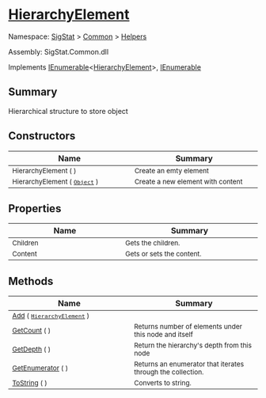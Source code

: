 # [HierarchyElement](./HierarchyElement.md)

Namespace: [SigStat]() > [Common](./../README.md) > [Helpers](./README.md)

Assembly: SigStat.Common.dll

Implements [IEnumerable](https://docs.microsoft.com/en-us/dotnet/api/System.Collections.Generic.IEnumerable-1)\<[HierarchyElement](./HierarchyElement.md)>, [IEnumerable](https://docs.microsoft.com/en-us/dotnet/api/System.Collections.IEnumerable)

## Summary
Hierarchical structure to store object

## Constructors

| Name<div><a href="#"><img width=400></a></div> | Summary<div><a href="#"><img width=475></a></div> | 
| --- | --- | 
| <sub>HierarchyElement (  )</sub> | <sub>Create an emty element</sub> | 
| <sub>HierarchyElement ( [`Object`](https://docs.microsoft.com/en-us/dotnet/api/System.Object) )</sub> | <sub>Create a new element with content</sub> | 


## Properties

| Name<div><a href="#"><img width=400></a></div> | Summary<div><a href="#"><img width=475></a></div> | 
| --- | --- | 
| <sub>Children</sub> | <sub>Gets the children.</sub> | 
| <sub>Content</sub> | <sub>Gets or sets the content.</sub> | 


## Methods

| Name<div><a href="#"><img width=400></a></div> | Summary<div><a href="#"><img width=475></a></div> | 
| --- | --- | 
| <sub>[Add](./Methods/HierarchyElement--Add.md) ( [`HierarchyElement`](./HierarchyElement.md) )</sub> | <sub></sub> | 
| <sub>[GetCount](./Methods/HierarchyElement--GetCount.md) (  )</sub> | <sub>Returns number of elements under this node and itself</sub> | 
| <sub>[GetDepth](./Methods/HierarchyElement--GetDepth.md) (  )</sub> | <sub>Return the hierarchy's depth from this node</sub> | 
| <sub>[GetEnumerator](./Methods/HierarchyElement--GetEnumerator.md) (  )</sub> | <sub>Returns an enumerator that iterates through the collection.</sub> | 
| <sub>[ToString](./Methods/HierarchyElement--ToString.md) (  )</sub> | <sub>Converts to string.</sub> | 


